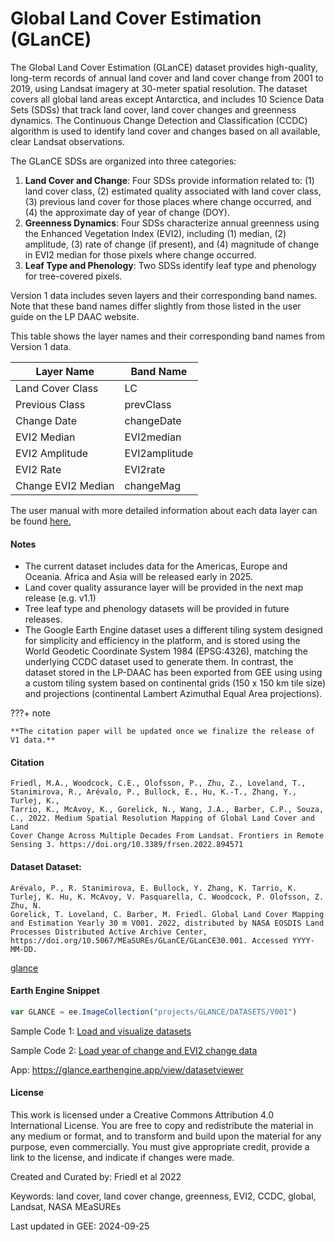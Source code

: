 # Global Land Cover Estimation (GLanCE)

The Global Land Cover Estimation (GLanCE) dataset provides high-quality, long-term records of annual land cover and land cover change from 2001 to 2019, using Landsat imagery at 30-meter spatial resolution. The dataset covers all global land areas except Antarctica, and includes 10 Science Data Sets (SDSs) that track land cover, land cover changes and greenness dynamics. The Continuous Change Detection and Classification (CCDC) algorithm is used to identify land cover and changes based on all available, clear Landsat observations.

The GLanCE SDSs are organized into three categories:

1. **Land Cover and Change**: Four SDSs provide information related to: (1) land cover class, (2) estimated quality associated with land cover class,  (3) previous land cover for those places where change occurred, and (4) the approximate day of year of change (DOY).
2. **Greenness Dynamics**: Four SDSs characterize annual greenness using the Enhanced Vegetation Index (EVI2), including (1) median, (2) amplitude, (3) rate of change (if present), and (4) magnitude of change in EVI2 median  for those pixels where change occurred.
3. **Leaf Type and Phenology**: Two SDSs identify leaf type and phenology for tree-covered pixels.

Version 1 data includes seven layers and their  corresponding band names. Note that these band names differ slightly from those listed in the user guide on the LP DAAC website.

This table shows the layer names and their corresponding band names from Version 1 data.

<center>

| **Layer Name**        | **Band Name**     |
|-----------------------|-------------------|
| Land Cover Class       | LC                |
| Previous Class         | prevClass         |
| Change Date            | changeDate        |
| EVI2 Median            | EVI2median        |
| EVI2 Amplitude         | EVI2amplitude     |
| EVI2 Rate              | EVI2rate          |
| Change EVI2 Median     | changeMag         |

</center>

The user manual with more detailed information about each data layer can be found [here.](https://lpdaac.usgs.gov/documents/1567/GLanCE_User_Guide_v1.pdf)

#### Notes
- The current dataset includes data for the Americas, Europe and Oceania. Africa and Asia will be released early in 2025.
- Land cover quality assurance layer will be provided in the next map release (e.g. v1.1)
- Tree leaf type and phenology datasets will be provided in future releases.
- The Google Earth Engine dataset uses a different tiling system designed for simplicity and efficiency in the platform, and is stored using the World Geodetic Coordinate System 1984 (EPSG:4326), matching the underlying CCDC dataset used to generate them. In contrast, the dataset stored in the LP-DAAC has been exported from GEE using using a custom tiling system based on continental grids (150 x 150 km tile size) and projections (continental Lambert Azimuthal Equal Area projections).

???+ note

    **The citation paper will be updated once we finalize the release of V1 data.**

#### Citation

```
Friedl, M.A., Woodcock, C.E., Olofsson, P., Zhu, Z., Loveland, T., Stanimirova, R., Arévalo, P., Bullock, E., Hu, K.-T., Zhang, Y., Turlej, K.,
Tarrio, K., McAvoy, K., Gorelick, N., Wang, J.A., Barber, C.P., Souza, C., 2022. Medium Spatial Resolution Mapping of Global Land Cover and Land
Cover Change Across Multiple Decades From Landsat. Frontiers in Remote Sensing 3. https://doi.org/10.3389/frsen.2022.894571
```

#### Dataset Dataset:

```
Arévalo, P., R. Stanimirova, E. Bullock, Y. Zhang, K. Tarrio, K. Turlej, K. Hu, K. McAvoy, V. Pasquarella, C. Woodcock, P. Olofsson, Z. Zhu, N.
Gorelick, T. Loveland, C. Barber, M. Friedl. Global Land Cover Mapping and Estimation Yearly 30 m V001. 2022, distributed by NASA EOSDIS Land
Processes Distributed Active Archive Center, https://doi.org/10.5067/MEaSUREs/GLanCE/GLanCE30.001. Accessed YYYY-MM-DD.
```

[glance](https://github.com/user-attachments/assets/df62637f-fb20-46e2-8cc6-5dfb048c7fdb)

#### Earth Engine Snippet

```js
var GLANCE = ee.ImageCollection("projects/GLANCE/DATASETS/V001")
```

Sample Code 1: [Load and visualize datasets](https://code.earthengine.google.com/?scriptPath=users/sat-io/awesome-gee-catalog-examples:global-landuse-landcover/GLANCE-VISUALIZATION)

Sample Code 2: [Load year of change and EVI2 change data](https://code.earthengine.google.com/?scriptPath=users/sat-io/awesome-gee-catalog-examples:global-landuse-landcover/GLANCE-INDICES)

App: https://glance.earthengine.app/view/datasetviewer


#### License

This work is licensed under a Creative Commons Attribution 4.0 International License. You are free to copy and redistribute the material in any medium or format, and to transform and build upon the material for any purpose, even commercially. You must give appropriate credit, provide a link to the license, and indicate if changes were made.

Created and Curated by: Friedl et al 2022

Keywords: land cover, land cover change, greenness, EVI2, CCDC, global, Landsat, NASA MEaSUREs

Last updated in GEE: 2024-09-25
